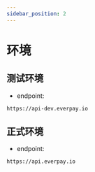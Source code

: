 ```yaml
---
sidebar_position: 2
---
```


# 环境

## 测试环境

- endpoint:

```text
https://api-dev.everpay.io
```

## 正式环境

- endpoint:
```text
https://api.everpay.io
```

